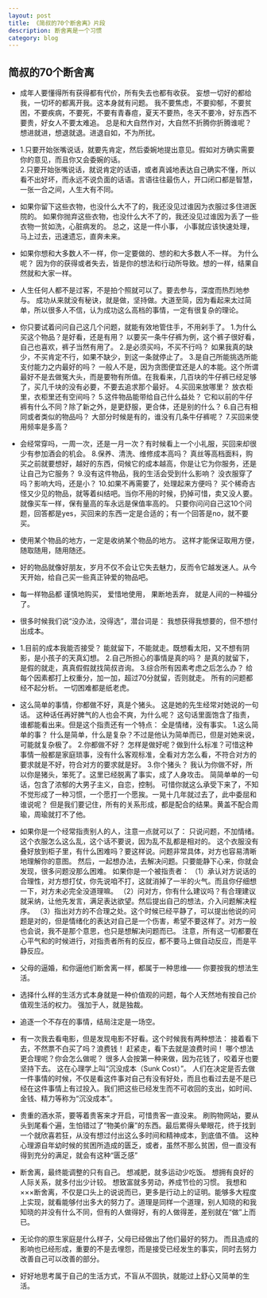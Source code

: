 ```yaml
---
layout: post
title: 《简叔的70个断舍离》片段
description: 断舍离是一个习惯
category: blog
---
```


## 简叔的70个断舍离

- 成年人要懂得所有获得都有代价，所有失去也都有收获。  妄想一切好的都给我，一切坏的都离开我。这本身就有问题。  我不要焦虑，不要抑郁，不要贫困，不要疾病，不要死，不要有青春痘，夏天不要热，冬天不要冷，好东西不要贵，好女人不要太难追。  总是和大自然作对，大自然不折腾你折腾谁呢？  想进就进，想退就退。进退自如，不为所扰。

- 1.只要开始张嘴说话，就要先肯定，然后委婉地提出意见。假如对方确实需要你的意见，而且你又会委婉的话。  
  2.只要开始张嘴说话，就说肯定的话语，或者真诚地表达自己确实不懂，所以看不出好坏，而永远不说负面的话语。言语往往最伤人，开口闭口都是智慧，一张一合之间，人生大有不同。

- 如果你留下这些衣物，也没什么大不了的，我还没见过谁因为衣服过多住进医院的。  如果你抛弃这些衣物，也没什么大不了的，我还没见过谁因为丢了一些衣物一贫如洗，心脏病发的。  总之，这是一件小事，  小事就应该快速处理，马上过去，迅速遗忘，直奔未来。

- 如果你想和大多数人不一样，你一定要做的、想的和大多数人不一样。  为什么呢？  因为你的获得或者失去，皆是你的想法和行动所导致。想的一样，结果自然就和大家一样。

- 人生任何人都不是过客，不是拍个照就可以了。要去参与，深度而热烈地参与。  成功从来就没有秘诀，就是做，坚持做。大道至简，因为看起来太过简单，所以很多人不信，认为成功这么高档的事情，一定有很复杂的理论。

- 你只要试着问问自己这几个问题，就能有效地管住手，不用剁手了。  1.为什么买这个物品？是好看，还是有用？  以要买一条牛仔裤为例，这个裤子很好看，自己也喜欢，裤子当然有用了。  2.是必须买吗，不买不行吗？  如果我真的缺少，不买肯定不行，如果不缺少，到这一条就停止了。  3.是自己所能挑选所能支付能力之内最好的吗？  一般人不是，因为贪图便宜还是人的本能。这个所谓最好不是去做冤大头，而是要物有所值。在我看来，几百块的牛仔裤已经足够了，买几千块的没有必要，不要去追求那个最好。  4.买回来放哪里？  放衣柜里，衣柜里还有空间吗？  5.这件物品能带给自己什么益处？  它和以前的牛仔裤有什么不同？除了新之外，是更舒服，更合体，还是别的什么？  6.自己有相同或者类似的物品吗？  大部分时候是有的，谁没有几条牛仔裤呢？  7.买回来使用频率是多高？

- 会经常穿吗，一周一次，还是一月一次？有时候看上一个小礼服，买回来却很少有参加酒会的机会。  8.保养、清洗、维修成本高吗？  真丝等高档面料，购买之前就要想好，越好的东西，伺候它的成本越高，你是让它为你服务，还是让自己为它服务？  9.没有这件物品，我的生活会受到什么影响？  没衣服穿了吗？影响大吗，还是小？  10.如果不再需要了，处理起来方便吗？  买个稀奇古怪又少见的物品，就等着纠结吧。当你不用的时候，扔掉可惜，卖又没人要。就像买车一样，保有量高的车永远是保值率高的。  只要你问问自己这10个问题，回答都是yes，买回来的东西一定是合适的；有一个回答是no，就不要买。

- 使用某个物品的地方，一定是收纳某个物品的地方。  这样才能保证取用方便，随取随用，随用随还。

- 好的物品就像好朋友，岁月不仅不会让它失去魅力，反而令它越发迷人。从今天开始，给自己买一些真正钟爱的物品吧。

- 每一样物品都  谨慎地购买，  爱惜地使用，  果断地丢弃，  就是人间的一种福分了。

- 很多时候我们说“没办法，没得选”，潜台词是：  我想获得我想要的，但不想付出成本。

- 1.目前的成本我能否接受？  能就留下，不能就走。既想看太阳，又不想有阴影，是小孩子的天真幻想。  2.自己所担心的事情是真的吗？  是真的就留下，是假的就走，真真假假就找简叔咨询。  3.综合所有因素考虑之后怎么办？  给每个因素都打上权重分，加一加，超过70分就留，否则就走。  所有的问题都经不起分析。  一切困难都是纸老虎。

- 这么简单的事情，你都做不好，真是个猪头。  这是她的先生经常对她说的一句话。  这种话任再好脾气的人也会不爽，为什么呢？  这句话里面饱含了指责，谁都能看出来。但是这个指责还有一个特点：  全是情绪，没有事实。  1.这么简单的事？  什么是简单，什么是复杂？不过是他认为简单而已，但是对她来说，可能就复杂极了。  2.你都做不好？  怎样是做好呢？做到什么标准？可惜这种事情一般都是家庭琐事，没有什么客观标准，全看对方怎么看，不符合对方的要求就是不好，符合对方的要求就是好。  3.你个猪头？  我认为你做不好，所以你是猪头，笨死了。这里已经脱离了事实，成了人身攻击。  简简单单的一句话，包含了浓郁的大男子主义，自恋，控制。  可惜你就这么承受下来了，不知不觉形成了一种习惯，一个愿打一个愿挨。一晃十几年就过去了，此中委屈和谁说呢？  但是我们要记住，所有的关系形成，都是配合的结果。黄盖不配合周瑜，周瑜就打不了他。

- 如果你是一个经常指责别人的人，注意一点就可以了：  只说问题，不加情绪。  这个衣服怎么这么乱，这个话不要说，因为乱不乱都是相对的。  这个衣服没有叠好放到柜子里，有什么困难吗？要这样说。问题非常具体，对方也容易清晰地理解你的意图。  然后，一起想办法，去解决问题。只要能静下心来，你就会发现，很多问题没那么困难。  如果你是一个被指责者：  （1）承认对方说话的合理性，对方想打仗，你先说咱不打，这就消掉了一半的火气。而且你仔细想一下，对方未必完全没道理嘛。  （2）问对方，你有什么建议吗？有合理建议就采纳，让他先发言，满足表达欲望。然后提出自己的想法，介入问题解决程序。  （3）指出对方的不合理之处。这个时候已经平静了，可以提出他说的问题是对的，但是情绪化的表达对自己是一个伤害，希望不要这样了。对方一般也会说，我不是那个意思，也只是想解决问题而已。  注意，所有这一切都要在心平气和的时候进行，对指责者所有的反应，都不要马上做自动反应，而是平静反应。

- 父母的逼婚，和你逼他们断舍离一样，都属于一种思维——  你要按我的想法生活。

- 选择什么样的生活方式本身就是一种价值观的问题，每个人天然地有按自己价值观生活的权力。  强加于人，就是独裁。

- 追逐一个不存在的事情，结局注定是一场空。

- 有一次我去看电影，但是发现电影不好看。这个时候我有两种想法：  接着看下去，不然票不白买了吗？浪费钱！  赶紧走，看下去就是浪费时间！  哪个想法更合理呢？你会怎么做呢？  很多人会按第一种来做，因为花钱了，咬着牙也要坚持下去。  这在心理学上叫“沉没成本（Sunk Cost）”。  人们在决定是否去做一件事情的时候，不仅是看这件事对自己有没有好处，而且也看过去是不是已经在这件事情上有过投入。我们把这些已经发生而不可收回的支出，如时间、金钱、精力等称为“沉没成本”。

- 贵重的酒水茶，要等着贵客来才开启，可惜贵客一直没来。  刷购物网站，要从头到尾看个遍，生怕错过了“物美价廉”的东西。最后累得头晕眼花，终于找到一个就欣喜若狂，从没有想过付出这么多时间和精神成本，到底值不值。  这种心理源自年幼时候的贫困所造成的匮乏，或者，虽然不那么贫困，但一直没有得到充分的满足，就会有这种“匮乏感”

- 断舍离，最终能调整的只有自己。  想减肥，就多运动少吃饭。  想拥有良好的人际关系，就多付出少计较。  想致富就多劳动，养成节俭的习惯。  我想和×××断舍离，不仅是口头上的说说而已，更多是行动上的证明。能够多大程度上实现，就看能够付出多大的努力了。道理是同样一个道理，别人知晓的和我知晓的并没有什么不同，但有的人做得好，有的人做得差，差别就在“做”上而已。

- 无论你的原生家庭是什么样子，父母已经做出了他们最好的努力。  而且造成的影响也已经形成，重要的不是去埋怨，而是接受已经发生的事实，同时去努力改善自己可以改善的部分。

- 好好地思考属于自己的生活方式，不盲从不固执，就能过上舒心又简单的生活。










































